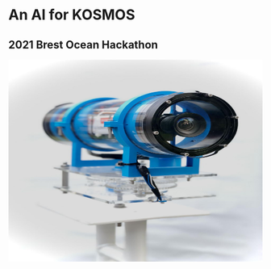 # An AI for KOSMOS
## 2021 Brest Ocean Hackathon

<p align="center">
<img src="KOSMOS.jpg" style="vertical-align:middle" width="600" height='400' class='center' alt='logo'>
</p>
